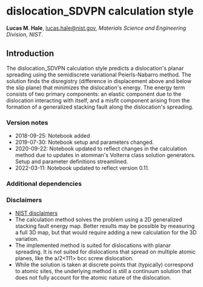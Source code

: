# dislocation_SDVPN calculation style

**Lucas M. Hale**, [lucas.hale@nist.gov](mailto:lucas.hale@nist.gov?Subject=ipr-demo), *Materials Science and Engineering Division, NIST*.

## Introduction

The dislocation_SDVPN calculation style predicts a dislocation's planar spreading using the semidiscrete variational Peierls-Nabarro method.  The solution finds the disregistry (difference in displacement above and below the slip plane) that minimizes the dislocation's energy.  The energy term consists of two primary components: an elastic component due to the dislocation interacting with itself, and a misfit component arising from the formation of a generalized stacking fault along the dislocation's spreading.

### Version notes

- 2018-09-25: Notebook added
- 2019-07-30: Notebook setup and parameters changed.
- 2020-09-22: Notebook updated to reflect changes in the calculation method due to updates in atomman's Volterra class solution generators.  Setup and parameter definitions streamlined.
- 2022-03-11: Notebook updated to reflect version 0.11.

### Additional dependencies

### Disclaimers

- [NIST disclaimers](http://www.nist.gov/public_affairs/disclaimer.cfm)
- The calculation method solves the problem using a 2D generalized stacking fault energy map.  Better results may be possible by measuring a full 3D map, but that would require adding a new calculation for the 3D variation.
- The implemented method is suited for dislocations with planar spreading. It is not suited for dislocations that spread on multiple atomic planes, like the a/2<111> bcc screw dislocation.
- While the solution is taken at discrete points that (typically) correspond to atomic sites, the underlying method is still a continuum solution that does not fully account for the atomic nature of the dislocation.
